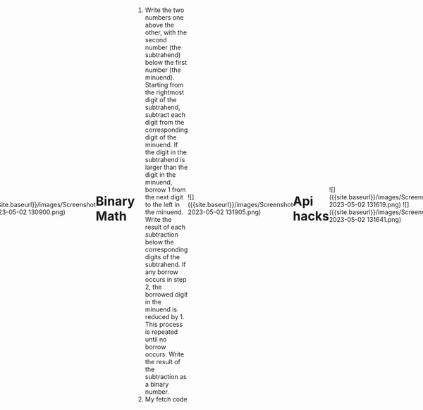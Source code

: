 ```yaml
---
toc: true
layout: post
badges: true
comments: true
author: Khalid farah
categories: [fastpages, markdown]
title: Logic Hacks
---
```


<!DOCTYPE html>
<html>
<head>
    <title>Click the Circles</title>
    <style>
        body {
            margin: 0;
            padding: 0;
            display: flex;
            justify-content: center;
            align-items: center;
            height: 100vh;
        }
#game-container {
            width: 400px;
            height: 400px;
            position: relative;
        }
.circle {
            width: 80px;
            height: 80px;
            background-color: #ff4081;
            border-radius: 50%;
            position: absolute;
            top: 50%;
            left: 50%;
            transform: translate(-50%, -50%);
            cursor: pointer;
        }
    </style>
</head>
<body>
    <h1>Click the Circles</h1>
    <div id="game-container"></div>
<script>
        function startGame() {
            const gameContainer = document.getElementById('game-container');
            const circles = [];
function createCircle() {
                const circle = document.createElement('div');
                circle.classList.add('circle');
                circle.addEventListener('click', removeCircle);
                gameContainer.appendChild(circle);
                circles.push(circle);
            }
function removeCircle() {
                const index = circles.indexOf(this);
                if (index > -1) {
                    circles.splice(index, 1);
                }
                gameContainer.removeChild(this);
            }
setInterval(createCircle, 1000);
        }
startGame();
    </script>
</body>
</html>




# logic gates 
1. Logic gates can be used to execute basic computer functions by implementing Boolean logic operations on binary inputs, which can be used to perform arithmetic, comparison, and control operations in a computer’s central processing unit (CPU) and other digital circuits.
2. Boolean operations are abstract mathematical operations defined in Boolean algebra, while logic gates are physical devices or circuits that implement these operations by controlling the flow of electricity through them. Boolean operations are the abstract concepts used to describe logical relationships between variables, while logic gates are the physical components that perform these operations in digital circuits.
3. I wasnt locked in got 2 wrong

![]({{site.baseurl}}/images/Screenshot 2023-05-02 130749.png)

# Binary Logic 
![]({{site.baseurl}}/images/Screenshot 2023-05-02 130900.png)

# Binary Math 
1. Write the two numbers one above the other, with the second number (the subtrahend) below the first number (the minuend). Starting from the rightmost digit of the subtrahend, subtract each digit from the corresponding digit of the minuend. If the digit in the subtrahend is larger than the digit in the minuend, borrow 1 from the next digit to the left in the minuend. Write the result of each subtraction below the corresponding digits of the subtrahend. If any borrow occurs in step 2, the borrowed digit in the minuend is reduced by 1. This process is repeated until no borrow occurs. Write the result of the subtraction as a binary number.
2. My fetch code 

![]({{site.baseurl}}/images/Screenshot 2023-05-02 131905.png)

# Api hacks 
![]({{site.baseurl}}/images/Screenshot 2023-05-02 131619.png)
![]({{site.baseurl}}/images/Screenshot 2023-05-02 131641.png)

# Git hub hacks 
Netlify is a hosting service that offers a number of features that set it apart from other hosting services. One major advantage of Netlify is that it provides a simple and intuitive platform for building, deploying, and managing modern web projects.
